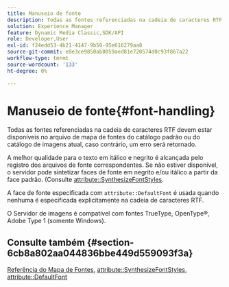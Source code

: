 ```yaml
---
title: Manuseio de fonte
description: Todas as fontes referenciadas na cadeia de caracteres RTF devem estar disponíveis no arquivo de mapa de fontes do catálogo padrão ou do catálogo de imagens atual, caso contrário, um erro será retornado.
solution: Experience Manager
feature: Dynamic Media Classic,SDK/API
role: Developer,User
exl-id: f24edd53-4b21-4147-9b50-95e616279aa8
source-git-commit: e8e3ce9850ab8059aed81e720574d0c93f867a22
workflow-type: tm+mt
source-wordcount: '133'
ht-degree: 0%

---
```


# Manuseio de fonte{#font-handling}

Todas as fontes referenciadas na cadeia de caracteres RTF devem estar disponíveis no arquivo de mapa de fontes do catálogo padrão ou do catálogo de imagens atual, caso contrário, um erro será retornado.

A melhor qualidade para o texto em itálico e negrito é alcançada pelo registro dos arquivos de fonte correspondentes. Se não estiver disponível, o servidor pode sintetizar faces de fonte em negrito e/ou itálico a partir da face padrão. (Consulte [attribute::SynthesizeFontStyles](/help/aem-is-ir-api/is-api/image-catalog/image-serving-api-ref/c-image-catalog-reference/c-attributes-reference/r-synthesizefontstyles.md).

A face de fonte especificada com `attribute::DefaultFont` é usada quando nenhuma é especificada explicitamente na cadeia de caracteres RTF.

O Servidor de imagens é compatível com fontes TrueType, OpenType®, Adobe Type 1 (somente Windows).

<!-- THIS APPEARS TO BE VERY OLD OUTDATED INFORMATION; URL IS DEAD TOO ## Photofont&reg; font support {#section-74560ae898cf4708aba4c8b4093f5f00}

Photofont&reg; fonts support `textPs=`, with the following restrictions:

* `\cf` is ignored in text spans that specify a Photofont font; Photofont font faces have predefined colors 
* Synthesized font styles are not supported; use of `\b` and `\i`require corresponding font map entries, otherwise an error is returned 

* Vertical text flow is not supported 
* Photofont fonts with 16-bit images are not supported 
* Photofont fonts with multiple glyphs per image are not supported 
* Naïve color conversion is applied unless the Photofont glyph images embed color profiles; in this case, relative colorimetric render intent and blackpoint compensation are always applied

See [https://www.photofont.com](https://www.photofont.com) for additional information. -->

## Consulte também {#section-6cb8a802aa044836bbe449d559093f3a}

[Referência do Mapa de Fontes](../../../../../is-api/image-catalog/image-serving-api-ref/c-image-catalog-reference/c-font-map-reference/c-font-map-reference.md#concept-f81f319d03c646c5a8ef87b3277dd37d), [attribute::SynthesizeFontStyles](../../../../../is-api/image-catalog/image-serving-api-ref/c-image-catalog-reference/c-attributes-reference/r-synthesizefontstyles.md#reference-1b12ba881b9146c793bcb07407cacb15), [attribute::DefaultFont](../../../../../is-api/image-catalog/image-serving-api-ref/c-image-catalog-reference/c-attributes-reference/r-defaultfont.md#reference-48b763ac254545e89a25c76ff7581107)
